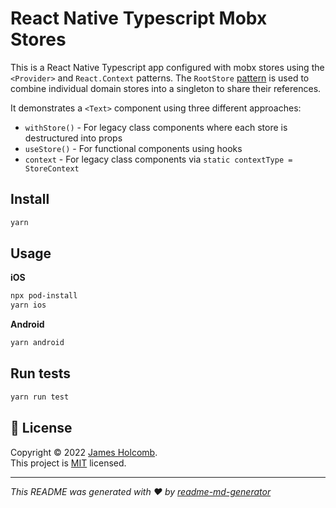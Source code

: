 # React Native Typescript Mobx Stores

This is a React Native Typescript app configured with mobx stores using the `<Provider>` and `React.Context` patterns. The `RootStore` [pattern](https://mobx.js.org/defining-data-stores.html) is used to combine individual domain stores into a singleton to share their references.

It demonstrates a `<Text>` component using three different approaches:

- `withStore()` - For legacy class components where each store is destructured into props
- `useStore()` - For functional components using hooks
- `context` - For legacy class components via `static contextType = StoreContext`

## Install

```sh
yarn
```

## Usage

**iOS**

```sh
npx pod-install
yarn ios
```

**Android**

```sh
yarn android
```

## Run tests

```sh
yarn run test
```

## 📝 License

Copyright © 2022 [James Holcomb](https://github.com/jamesholcomb).<br />
This project is [MIT](https://opensource.org/licenses/MIT) licensed.

---

_This README was generated with ❤️ by [readme-md-generator](https://github.com/kefranabg/readme-md-generator)_
